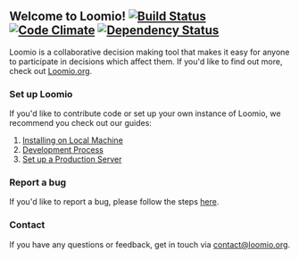 ## Welcome to Loomio! [![Build Status](https://travis-ci.org/enspiral/loomio.png)](https://travis-ci.org/enspiral/loomio) [![Code Climate](https://codeclimate.com/github/enspiral/loomio.png)](https://codeclimate.com/github/enspiral/loomio) [![Dependency Status](https://gemnasium.com/enspiral/loomio.png)](https://gemnasium.com/enspiral/loomio)

Loomio is a collaborative decision making tool that makes it easy for anyone to participate in decisions which affect them. If you'd like to find out more, check out [Loomio.org](https://www.loomio.org).

### Set up Loomio

If you'd like to contribute code or set up your own instance of Loomio, we recommend you check out our guides:

1. [Installing on Local Machine](https://github.com/enspiral/loomio/wiki/1-Installing-on-Local-Machine)
2. [Development Process](https://github.com/enspiral/loomio/wiki/2-Development-process)
3. [Set up a Production Server](https://github.com/enspiral/loomio/wiki/3-Set-up-a-Production-Server)

### Report a bug

If you'd like to report a bug, please follow the steps [here](https://github.com/enspiral/loomio/wiki/Reporting-bugs-on-Loomio).

### Contact

If you have any questions or feedback, get in touch via [contact@loomio.org](mailto:contact@loomio.org).

